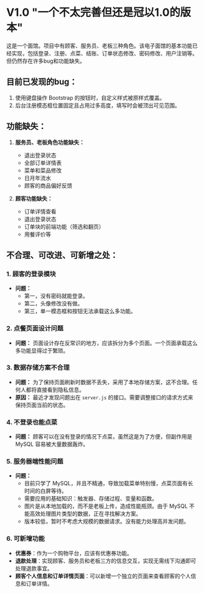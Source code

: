 # V1.0 "一个不太完善但还是冠以1.0的版本"

这是一个面馆。项目中有顾客、服务员、老板三种角色。该电子面馆的基本功能已经实现，包括登录、注册、点菜、结账、订单状态修改、密码修改、用户注销等。但仍然存在许多bug和功能缺失。

## 目前已发现的bug：

1. 使用键盘操作 Bootstrap 的按钮时，自定义样式被原样式覆盖。
2. 后台注册模态框位置固定且占用过多高度，填写时会被顶出可见范围。

## 功能缺失：

1. **服务员、老板角色功能缺失：**
   - 退出登录状态
   - 全部订单详情表
   - 菜单和菜品修改
   - 日月年流水
   - 顾客的商品偏好反馈

2. **顾客功能缺失：**
   - 订单详情查看
   - 退出登录状态
   - 订单块的前端功能（筛选和翻页）
   - 用餐评价等

## 不合理、可改进、可新增之处：

### 1. 顾客的登录模块

- **问题：** 
  - 第一，没有密码就能登录。
  - 第二，头像修改没有做。
  - 第三，单一模态框和按钮无法承载这么多功能。

### 2. 点餐页面设计问题

- **问题：** 页面设计存在反常识的地方，应该拆分为多个页面。一个页面承载这么多功能显得过于繁琐。

### 3. 数据存储方案不合理

- **问题：** 为了保持页面刷新时数据不丢失，采用了本地存储方案，这不合理。任何人都将直接看到隐私信息。  
- **原因：** 最近才发现问题出在 `server.js` 的接口。需要调整接口的请求方式来保持页面当前的状态。

### 4. 不登录也能点菜

- **问题：** 顾客可以在没有登录的情况下点菜，虽然这是为了方便，但副作用是 MySQL 容易被大量数据轰炸。

### 5. 服务器端性能问题

- **问题：**  
  - 目前只学了 MySQL，并且不精通，导致加载菜单特别慢，点菜页面有长时间的白屏等待。
  - 需要应用的基础知识：触发器、存储过程、变量和函数。
  - 图片是从本地加载的，而不是老板上传，造成性能瓶颈。由于 MySQL 不能高效处理图片类型的数据，正在寻找解决方案。
  - 版本较低，暂时不考虑大规模的数据请求。没有能力处理高并发问题。

### 6. 可新增功能

- **优惠券**：作为一个购物平台，应该有优惠券功能。
- **退款处理**：实现顾客、服务员和老板三方的信息交互，实现无需线下沟通即可处理退款事宜。
- **顾客个人信息和订单详情页面**：可以新增一个独立的页面来查看顾客的个人信息和订单详情。
